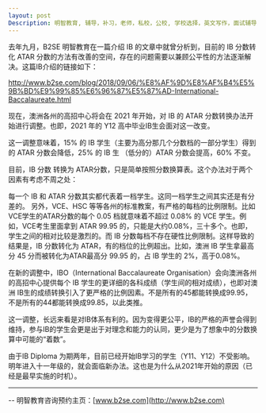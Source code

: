 ```yaml
---
layout: post
Description: 明智教育, 辅导，补习，老师，私校，公校, 学校选择，英文写作，面试辅导，简历书写，英文写作闲谈，私校奖学金，奖学金面试，响应潜力，国际文凭和维州墨尔本的 VCE，国际文凭知的理论，批判性思维，创造性思维，IB 补习 辅导，IB Essay Writing; School Selection, Private Schools, Selective Schools, Writing tutoring, Interviews tutoring, Resume Writing, Private School Scholarships, Scholarship Interviews，VTAC, IB vs VCE, TOK, Theory of Knowledge,   
---
```


去年九月，B2SE 明智教育在一篇介绍 IB 的文章中就曾分析到，目前的 IB 分数转化 ATAR 分数的方法有改善的空间，存在的问题需要以兼顾公平性的方法逐渐解决。这篇IB介绍的链接如下：

http://www.b2se.com/blog/2018/09/06/%E8%AF%9D%E8%AF%B4%E5%9B%BD%E9%99%85%E6%96%87%E5%87%AD-International-Baccalaureate.html

现在，澳洲各州的高招中心将会在 2021 年开始，对 IB 的 ATAR 分数转换办法开始进行调整。也即，2021 年的 Y12 高中毕业IB生会面对这一改变。

这一调整意味着，15% 的 IB 学生（主要为高分那几个分数档的一部分学生）得到的 ATAR 分数会降低，25% 的 IB 生 （低分的）ATAR 分数会提高，60% 不变。

目前，IB 分数 转换为 ATAR分数，只是简单按照分数换算表。这个办法对于两个因素有考虑不周之处：

每一个 IB 和 ATAR 分数其实都代表着一档学生。这同一档学生之间其实还是有分差的。
另外，VCE、HSC 等等各州的标准教案，有严格的每档的比例限制。比如 VCE学生的ATAR分数的每个 0.05 档就意味着不超过 0.08% 的 VCE 学生。例如，VCE考生里面拿到 ATAR 99.95 的，只能是大约0.08%，三十多个。也即，学生之间的相对比较是激烈的。而 IB 分数每档不存在硬性比例限制。这样导致的结果是，IB 分数转化为 ATAR，有的档位的比例超出。比如，澳洲 IB 学生拿最高分 45 分而被转化为ATAR最高分 99.95 的，占 IB 学生的 2%，高于0.08%。

在新的调整中，IBO（International Baccalaureate Organisation）会向澳洲各州的高招中心提供每个 IB 学生的更详细的各科成绩（学生间的相对成绩），也即对澳洲 IB生的成绩转换引入了更严格的比例因素。不是所有的45都能转换成99.95，不是所有的44都能转换成99.85，以此类推。

这一调整，长远来看是对IB体系有利的。因为变得更公平，IB的严格的声誉会得到维持，参与IB的学生会更是出于对理念和能力的认同，更少是为了想象中的分数换算中可能的“着数”。

由于IB Diploma 为期两年，目前已经开始IB学习的学生（Y11、Y12）不受影响。明年进入十一年级的，就会面临新办法。这也是为什么从2021年开始的原因（已经是最早实施的时机）。

	
--------
-- 明智教育咨询预约主页：[www.b2se.com](http://www.b2se.com)

